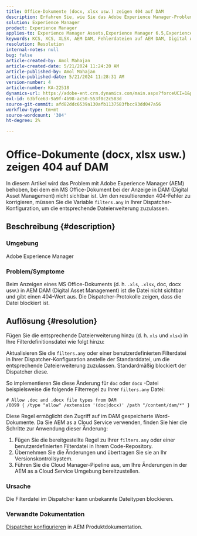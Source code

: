 ```yaml
---
title: Office-Dokumente (docx, xlsx usw.) zeigen 404 auf DAM
description: Erfahren Sie, wie Sie das Adobe Experience Manager-Problem beheben, bei dem die Datei in AEM DAM nicht sichtbar ist. Aktualisieren Sie die Datei "filters.any"in der Dispatcher-Konfiguration.
solution: Experience Manager
product: Experience Manager
applies-to: Experience Manager Assets,Experience Manager 6.5,Experience Manager
keywords: KCS, XCS, XLSX, AEM DAM, Fehlerdateien auf AEM DAM, Digital Asset Management, doc, docx, office, 404-Fehler
resolution: Resolution
internal-notes: null
bug: false
article-created-by: Amol Mahajan
article-created-date: 5/21/2024 11:24:20 AM
article-published-by: Amol Mahajan
article-published-date: 5/21/2024 11:28:31 AM
version-number: 4
article-number: KA-22518
dynamics-url: https://adobe-ent.crm.dynamics.com/main.aspx?forceUCI=1&pagetype=entityrecord&etn=knowledgearticle&id=cbb530a6-6417-ef11-9f8a-6045bd006c82
exl-id: 63bfce63-9a9f-4b98-ac50-553f0c2c583d
source-git-commit: afd82ddc6539a130afb1137583fbcc93dd047a56
workflow-type: tm+mt
source-wordcount: '304'
ht-degree: 2%

---
```


# Office-Dokumente (docx, xlsx usw.) zeigen 404 auf DAM


In diesem Artikel wird das Problem mit Adobe Experience Manager (AEM) behoben, bei dem ein MS Office-Dokument bei der Anzeige in DAM (Digital Asset Management) nicht sichtbar ist. Um den resultierenden 404-Fehler zu korrigieren, müssen Sie die Variable `filters.any` in Ihrer Dispatcher-Konfiguration, um die entsprechende Dateierweiterung zuzulassen.

## Beschreibung {#description}


### Umgebung

Adobe Experience Manager

### Problem/Symptome

Beim Anzeigen eines MS Office-Dokuments (d. h. `.xls`, `.xlsx`, doc, docx usw.) in AEM DAM (Digital Asset Management) ist die Datei nicht sichtbar und gibt einen 404-Wert aus. Die Dispatcher-Protokolle zeigen, dass die Datei blockiert ist.


## Auflösung {#resolution}


Fügen Sie die entsprechende Dateierweiterung hinzu (d. h. `xls` und `xlsx`) in Ihre Filterdefinitionsdatei wie folgt hinzu:

Aktualisieren Sie die `filters.any` oder einer benutzerdefinierten Filterdatei in Ihrer Dispatcher-Konfiguration anstelle der Standarddatei, um die entsprechende Dateierweiterung zuzulassen. Standardmäßig blockiert der Dispatcher diese.

So implementieren Sie diese Änderung für `doc` oder `docx` -Datei beispielsweise die folgende Filterregel zu Ihrer `filters.any` Datei:


```
# Allow .doc and .docx file types from DAM
/0099 { /type "allow" /extension '(doc|docx)' /path "/content/dam/*" }
```


Diese Regel ermöglicht den Zugriff auf im DAM gespeicherte Word-Dokumente. Da Sie AEM as a Cloud Service verwenden, finden Sie hier die Schritte zur Anwendung dieser Änderung:

1. Fügen Sie die bereitgestellte Regel zu Ihrer `filters.any` oder einer benutzerdefinierten Filterdatei in Ihrem Code-Repository.
2. Übernehmen Sie die Änderungen und übertragen Sie sie an Ihr Versionskontrollsystem.
3. Führen Sie die Cloud Manager-Pipeline aus, um Ihre Änderungen in der AEM as a Cloud Service Umgebung bereitzustellen.


### Ursache

Die Filterdatei im Dispatcher kann unbekannte Dateitypen blockieren.

### Verwandte Dokumentation

[Dispatcher konfigurieren](https://experienceleague.adobe.com/docs/experience-manager-dispatcher/using/configuring/dispatcher-configuration.html?lang=en) in AEM Produktdokumentation.
